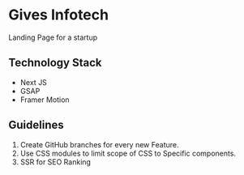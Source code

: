 # Gives Infotech
Landing Page for a startup

## Technology Stack
* Next JS 
* GSAP
* Framer Motion

## Guidelines
1)  Create GitHub branches for every new Feature.
2) Use CSS modules to limit scope of CSS to Specific components.
3) SSR for SEO Ranking
